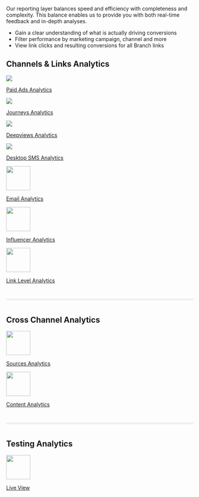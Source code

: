 Our reporting layer balances speed and efficiency with completeness and complexity. This balance enables us to provide you with both real-time feedback and in-depth analyses.

- Gain a clear understanding of what is actually driving conversions
- Filter performance by marketing campaign, channel and more
- View link clicks and resulting conversions for all Branch links

<div class="main-nav">
  <!-- Link Configuration -->
	<h2>Channels & Links Analytics</h2>
  <div class="nav-wrap flex-wrap">
    <a href="/pages/activity-reports-analytics/paid-ads-analytics">
      <img src="../../../img/pages/channels/paid-ads.png"/>
      <p>Paid Ads Analytics</p>
    </a>
    <a href="/pages/activity-reports-analytics/journeys-analytics/">
      <img src="../../../img/pages/channels/website.png"/>
      <p>Journeys Analytics</p>
    </a>
		<a href="/pages/activity-reports-analytics/deepviews-analytics/">
      <img src="../../../img/pages/analytics/deepview.png"/>
      <p>Deepviews Analytics</p>
    </a>
		<a href="/pages/activity-reports-analytics/desktop-sms-analytics/">
      <img src="../../../img/pages/analytics/desktop.png"/>
      <p>Desktop SMS Analytics</p>
    </a>
		<a href="/pages/activity-reports-analytics/email-analytics/">
			<img src="../../../img/pages/channels/email.png" height:"65" width="65"/>
			<p>Email Analytics</p>
		</a>
		<a href="/pages/activity-reports-analytics/influencer-analytics/">
    	<img src="../../../img/pages/channels/referral.png" height:"65" width="65"/>
    	<p>Influencer Analytics</p>
  	</a>
		<a href="/pages/activity-reports-analytics/link-level-analytics/">
			<img src="../../../img/pages/channels/link.png" height:"65" width="65"/>
			<p>Link Level Analytics</p>
		</a>
	</div>
	<hr style="border:0; background-color: #f0f0f0; height: 5px; margin: 40px 0;"/>
		<!-- Deep Links -->
		<h2>Cross Channel Analytics</h2>
		<div class="nav-wrap flex-wrap">
			<a href="/pages/activity-reports-analytics/sources-analytics">
      	<img src="../../../img/pages/analytics/source.png" height:"65" width="65"/>
      	<p>Sources Analytics</p>
  		</a>
			<a href="/pages/activity-reports-analytics/content-analytics">
      	<img src="../../../img/pages/channels/content.png" height:"65" width="65"/>
      	<p>Content Analytics</p>
  		</a>
			</div>
		<hr style="border:0; background-color: #f0f0f0; height: 5px; margin: 40px 0;"/>
		<!-- Deep Links -->
		<h2>Testing Analytics</h2>
		<div class="nav-wrap flex-wrap">
		<a href="/pages/exports/pba-liveview/">
			<img src="../../../img/pages/dashboard/liveview.png" height:"65" width="65"/>
			<p>Live View</p>
		</a>
  </div>
  <!--/ Deep Links -->
